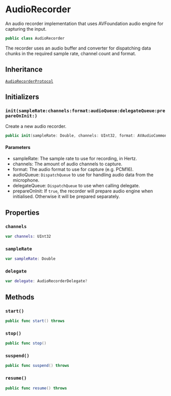 # AudioRecorder

An audio recorder implementation that uses AVFoundation audio engine for capturing the input.

``` swift
public class AudioRecorder
```

The recorder uses an audio buffer and converter for dispatching data chunks
in the required sample rate, channel count and format.

## Inheritance

[`AudioRecorderProtocol`](AudioRecorderProtocol.md)

## Initializers

### `init(sampleRate:channels:format:audioQueue:delegateQueue:prepareOnInit:)`

Create a new audio recorder.

``` swift
public init(sampleRate: Double, channels: UInt32, format: AVAudioCommonFormat = .pcmFormatInt16, audioQueue: DispatchQueue = DispatchQueue(label: "com.speechly.iosclient.AudioRecorder.audioQueue"), delegateQueue: DispatchQueue = DispatchQueue(label: "com.speechly.iosclient.AudioRecorder.delegateQueue"), prepareOnInit: Bool = true) throws
```

> 

#### Parameters

  - sampleRate: The sample rate to use for recording, in Hertz.
  - channels: The amount of audio channels to capture.
  - format: The audio format to use for capture (e.g. PCM16).
  - audioQueue: `DispatchQueue` to use for handling audio data from the microphone.
  - delegateQueue: `DispatchQueue` to use when calling delegate.
  - prepareOnInit: If `true`, the recorder will prepare audio engine when initialised. Otherwise it will be prepared separately.

## Properties

### `channels`

``` swift
var channels: UInt32
```

### `sampleRate`

``` swift
var sampleRate: Double
```

### `delegate`

``` swift
var delegate: AudioRecorderDelegate?
```

## Methods

### `start()`

``` swift
public func start() throws
```

### `stop()`

``` swift
public func stop()
```

### `suspend()`

``` swift
public func suspend() throws
```

### `resume()`

``` swift
public func resume() throws
```
